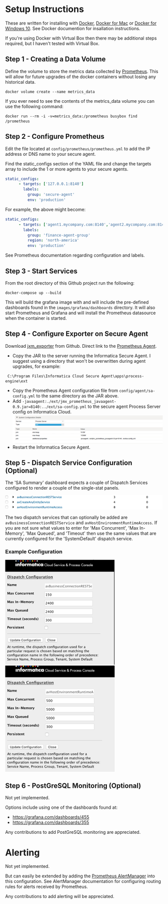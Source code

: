 

# Setup Instructions

These are written for installing with [Docker](https://www.docker.com/), [Docker for Mac](https://www.docker.com/docker-mac) or [Docker for Windows 10](https://www.docker.com/docker-windows). See Docker documention for insallation instructions.

If you're using Docker with Virtual Box then there may be additional steps required, but I haven't tested with Virtual Box.

## Step 1 - Creating a Data Volume
Define the volume to store the metrics data collected by [Prometheus](https://prometheus.io). This will allow for future upgrades of the docker containers without losing any historical data.
```docker
docker volume create --name metrics_data
```

If you ever need to see the contents of the metrics_data volume you can use the following command:
```docker
docker run --rm -i -v=metrics_data:/prometheus busybox find /prometheus
```

## Step 2 - Configure Prometheus

Edit the file located at `config/prometheus/prometheus.yml` to add the IP address or DNS name to your secure agent.

Find the static_configs section of the YAML file and change the targets array to include the 1 or more agents to your secure agents.

```yaml
static_configs:
      - targets: ['127.0.0.1:8140']
        labels:
          group: 'secure-agent'
          env: 'production'
```

For example, the above might become:
```yaml
static_configs:
      - targets: ['agent1.mycompany.com:8140','agent2.mycompany.com:8140']
        labels:
          group: 'finance-agent-group'
          region: 'north-america'
          env: 'production'
```
See Prometheus documentation regarding configuration and labels.

## Step 3 - Start Services

From the root directory of this Github project run the following:

```docker
docker-compose up --build
```
This will build the grafana image with and will include the pre-defined dashboards found in the `images/grafana/dashboards` directory.  It will also start Prometheus and Grafana and will install the Prometheus datasource when the container is started.

## Step 4 - Configure Exporter on Secure Agent

Download [jxm_exporter](https://github.com/prometheus/jmx_exporter) from Github.  Direct link to the [Prometheus Agent](https://repo1.maven.org/maven2/io/prometheus/jmx/jmx_prometheus_javaagent/0.9/jmx_prometheus_javaagent-0.9.jar).

* Copy the JAR to the server running the Informatica Secure Agent. I suggest using a directory that won't be overwritten during agent upgrades, for example:
```
 C:\Program Files\Informatica Cloud Secure Agent\apps\process-engine\ext
 ```
* Copy the Prometheus Agent configuration file from `config/agent/sa-config.yml` to the same directory as the JAR above.
* Add `-javaagent:./ext/jmx_prometheus_javaagent-0.9.jar=8140:../ext/sa-config.yml` to the secure agent Process Server config on Informatica Cloud.
![ICS Agent Runtime Configuration](screenshots/runtime-config.png)
* Restart the Informatica Secure Agent.

## Step 5 - Dispatch Service Configuration (Optional)

The 'SA Summary' dashboard expects a couple of Dispatch Services configured to render a couple of the single-stat panels.

![Service Connector Dispatch Service Configuration](screenshots/ds1.png)

The two dispatch services that can optionally be added are `avBusinessConnectionRESTService` and `avHostEnvironmentRuntimeAccess`.  If you are not sure what values to enter for 'Max Concurrent', 'Max In-Memory', 'Max Queued', and 'Timeout' then use the same values that are currently configured for the 'SystemDefault' dispatch service.

### Example Configuration

<img src="https://github.com/dvilaverde/secure-agent-monitor/blob/master/screenshots/ds-businessconn.png" alt="Service Connector Dispatch Service Configuration" width="350">

<img src="https://github.com/dvilaverde/secure-agent-monitor/blob/master/screenshots/ds-hostruntime.png" alt="Service Connector Host Runtime Configuration" width="350px">

## Step 6 - PostGreSQL Monitoring (Optional)

Not yet implemented.

Options include using one of the dashboards found at:

* https://grafana.com/dashboards/455
* https://grafana.com/dashboards/355

Any contributions to add PostGreSQL monitoring are appreciated.

# Alerting

Not yet implemented.

But can easily be extended by adding the [Prometheus AlertManager](https://github.com/prometheus/alertmanager) into this configuration.  See AlertManager documentation for configuring routing rules for alerts received by Prometheus.

Any contributions to add alerting will be appreciated.